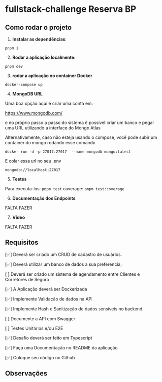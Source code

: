 # fullstack-challenge Reserva BP

## Como rodar o projeto

1. **Instalar as dependências**:

`pnpm i`

2. **Rodar a aplicação localmente**:

`pnpm dev`

3. **rodar a aplicação no container Docker**

`docker-compose up`

4. **MongoDB URL**

Uma boa opção aqui é criar uma conta em:

https://www.mongodb.com/

e no próprio passo a passo do sistema é possível criar um banco e pegar uma URL
utilizando a interface do Mongo Atlas

Alternativamente, caso não esteja usando o compose, você pode subir um container do mongo rodando esse comando

`docker run -d -p 27017:27017  --name mongodb mongo:latest`

E colar essa url no seu .env

`mongodb://localhost:27017`

5. **Testes**

Para executa-los: `pnpm test`
coverage: `pnpm test:coverage`

6. **Documentação dos Endpoints**

FALTA FAZER

7. **Vídeo**

FALTA FAZER

## Requisitos

[✅] Deverá ser criado um CRUD de cadastro de usuários.

[✅] Deverá utilizar um banco de dados a sua preferencia;

[ ] Deverá ser criado um sistema de agendamento entre Clientes e Corretores de Seguro

[✅] A Aplicação deverá ser Dockerizada

[✅] Implemente Validação de dados na API

[✅] Implemente Hash e Sanitização de dados sensíveis no backend

[ ] Documente a API com Swagger

[ ] Testes Unitários e/ou E2E

[✅] Desafio deverá ser feito em Typescript

[✅] Faça uma Documentação no README da aplicação

[✅] Coloque seu código no Github

## Observações
